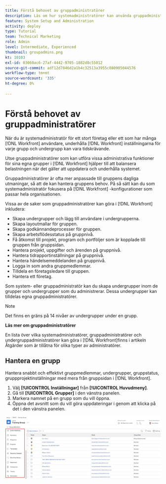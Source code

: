 ```yaml
---
title: Förstå behovet av gruppadministratörer
description: Läs om hur systemadministratörer kan använda gruppadministratörer för att underhålla [!DNL Workfront] samtidigt som grupper får bättre kontroll över sitt arbete.
feature: System Setup and Administration
activity: deploy
type: Tutorial
team: Technical Marketing
role: Admin
level: Intermediate, Experienced
thumbnail: groupadmins.png
kt: 10103
exl-id: 03060ac6-27af-4442-9705-1882d8c55012
source-git-commit: adf12d7846d2a1b4c32513a3955c080905044576
workflow-type: tm+mt
source-wordcount: '335'
ht-degree: 0%

---
```


# Förstå behovet av gruppadministratörer

<!---
21.4 updates have been made
--->

När du är systemadministratör för ett stort företag eller ett som har många [!DNL Workfront] användare, underhålla [!DNL Workfront] inställningarna för varje grupp och undergrupp kan vara tidskrävande.

Utse gruppadministratörer som kan utföra vissa administrativa funktioner för sina egna grupper i [!DNL Workfront] hjälper till att balansera belastningen när det gäller att uppdatera och underhålla systemet.

Gruppadministratörer är ofta mer anpassade till gruppens dagliga utmaningar, så att de kan hantera gruppens behov. På så sätt kan du som systemadministratör fokusera på [!DNL Workfront] -konfigurationer som passar hela organisationen.

Vissa av de saker som gruppadministratörer kan göra i [!DNL Workfront] inkludera:

* Skapa undergrupper och lägg till användare i undergrupperna.
* Skapa layoutmallar för gruppen.
* Skapa godkännandeprocesser för gruppen.
* Skapa arbetsflödesstatus på gruppnivå.
* Få åtkomst till projekt, program och portföljer som är kopplade till gruppen från gruppsidan.
* Hantera projekt, uppgifter och ärenden på gruppnivå.
* Hantera tidrapportinställningar på gruppnivå.
* Hantera händelsemeddelanden på gruppnivå.
* Logga in som andra gruppmedlemmar.
* Tilldela en företagsledare till gruppen.
* Hantera ett företag.

Som system- eller gruppadministratör kan du skapa undergrupper inom de grupper och undergrupper som du administrerar. Dessa undergrupper kan tilldelas egna gruppadministratörer.

>[!NOTE]
>
>Det finns en gräns på 14 nivåer av undergrupper under en grupp.

**Läs mer om gruppadministratörer**

<!---
bullet points below need hyperlinks
--->

En lista över vilka systemadministratörer, gruppadministratörer och undergruppadministratörer kan göra i [!DNL Workfront]finns i artikeln Åtgärder som är tillåtna för olika typer av administratörer.

## Hantera en grupp

Hantera snabbt och effektivt gruppmedlemmar, undergrupper, gruppstatus, gruppprojektinställningar med mera från gruppsidan i [!DNL Workfront].

1. Välj **[!UICONTROL Inställningar]** från **[!UICONTROL Huvudmeny]**.
1. Gå till **[!UICONTROL Grupper]** i den vänstra panelen.
1. Markera namnet på en grupp som du vill öppna.
1. Öppna det avsnitt som du vill göra uppdateringar i genom att klicka på det i den vänstra panelen.

![Gruppsida](assets/admin-fund-manage-a-group.png)

<!---
learn more URLs
Create and manage groups 
Create and manage subgroups 
Business leader overview 
--->

